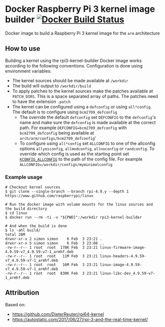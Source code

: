 # Docker Raspberry Pi 3 kernel image builder [![Docker Build Status](https://img.shields.io/docker/build/simonvanderveldt/rpi3-kernel-builder.svg)](https://hub.docker.com/r/simonvanderveldt/rpi3-kernel-builder/)
Docker image to build a Raspberry Pi 3 kernel image for the `arm` architecture

## How to use
Building a kernel using the rpi3-kernel-builder Docker image works according to the following conventions.
Configuration is done using environment variables:
- The kernel sources should be made available at `/workdir`
- The build will output to `/workdir/build`
- To apply patches to the kernel sources make the patches available at `PATCH_DIRS`. This is a space separated array of paths.
The patches need to have the extension `.patch`
- The kernel can be configured using a `defconfig` or using `all*config`. The default is to configure using `bcm2709_defconfig`
  - The override the default `defconfig` set `DEFCONFIG` to the `defconfig`'s name and make sure the `defconfig` is made available at the correct path.
  For example `DEFCONFIG=bcm2709_defconfig` with `bcm2709_defconfig` being available at `arch/arm/configs/bcm2709_defconfig`'
  - To configure using `all*config` set `ALLCONFIG` to one of the allconfig options `allyesconfig`, `allmodconfig`, `allnoconfig` or `randconfig`.
  To override which config is used as the starting point set [`KCONFIG_ALLCONFIG`](https://github.com/raspberrypi/linux/blob/560909d433109e3da08757237f30576c71697914/Documentation/kbuild/kconfig.txt#L51) to the path of the config file. For example `ALLCONFIG=/workdir/configs/myminimalconfig`

### Example usage
```
# Checkout kernel sources
$ git clone --single-branch --branch rpi-4.9.y --depth 1 https://www.github.com/raspberrypi/linux

# Run the docker image with volume mounts for the linux sources and the build directory
$ cd linux
$ docker run --rm -ti -v "${PWD}":/workdir rpi3-kernel-builder

# And when the build is done
$ ls -ahl build/
total 28M
drwxr-xr-x 2 simon simon    6 Feb  3 23:21 .
drwxr-xr-x 5 simon simon    6 Feb  3 23:08 ..
-rw-r--r-- 1 root  root  178K Feb  3 23:21 linux-firmware-image-4.9.59-v7_4.9.59-v7-1_armhf.deb
-rw-r--r-- 1 root  root   11M Feb  3 23:21 linux-headers-4.9.59-v7_4.9.59-v7-1_armhf.deb
-rw-r--r-- 1 root  root   16M Feb  3 23:21 linux-image-4.9.59-v7_4.9.59-v7-1_armhf.deb
-rw-r--r-- 1 root  root  830K Feb  3 23:21 linux-libc-dev_4.9.59-v7-1_armhf.deb
```

## Attribution
Based on:
- https://github.com/DieterReuter/rpi64-kernel
- https://autostatic.com/2017/06/27/rpi-3-and-the-real-time-kernel/
